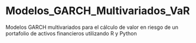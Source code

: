 # Modelos_GARCH_Multivariados_VaR
Modelos GARCH multivariados para el cálculo de valor en riesgo de un portafolio de activos financieros utilizando R y Python
